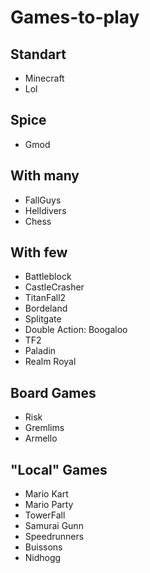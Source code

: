 # Games-to-play

## Standart

- Minecraft
- Lol

## Spice

- Gmod

## With many

- FallGuys
- Helldivers
- Chess

## With few

- Battleblock
- CastleCrasher
- TitanFall2
- Bordeland
- Splitgate
- Double Action: Boogaloo
- TF2
- Paladin
- Realm Royal


## Board Games

- Risk
- Gremlims
- Armello

## "Local" Games

- Mario Kart
- Mario Party
- TowerFall
- Samurai Gunn
- Speedrunners
- Buissons
- Nidhogg
